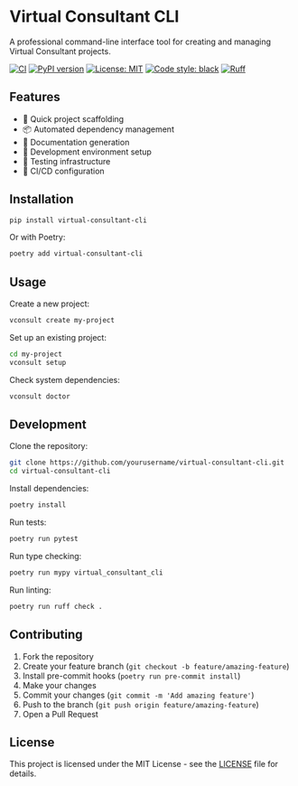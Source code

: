 # Virtual Consultant CLI

A professional command-line interface tool for creating and managing Virtual Consultant projects.

[![CI](https://github.com/yourusername/virtual-consultant-cli/actions/workflows/ci.yml/badge.svg)](https://github.com/yourusername/virtual-consultant-cli/actions/workflows/ci.yml)
[![PyPI version](https://badge.fury.io/py/virtual-consultant-cli.svg)](https://badge.fury.io/py/virtual-consultant-cli)
[![License: MIT](https://img.shields.io/badge/License-MIT-yellow.svg)](https://opensource.org/licenses/MIT)
[![Code style: black](https://img.shields.io/badge/code%20style-black-000000.svg)](https://github.com/psf/black)
[![Ruff](https://img.shields.io/endpoint?url=https://raw.githubusercontent.com/charliermarsh/ruff/main/assets/badge/v2.json)](https://github.com/charliermarsh/ruff)

## Features

- 🚀 Quick project scaffolding
- 📦 Automated dependency management
- 📝 Documentation generation
- 🔧 Development environment setup
- 🧪 Testing infrastructure
- 🔄 CI/CD configuration

## Installation

```bash
pip install virtual-consultant-cli
```

Or with Poetry:

```bash
poetry add virtual-consultant-cli
```

## Usage

Create a new project:

```bash
vconsult create my-project
```

Set up an existing project:

```bash
cd my-project
vconsult setup
```

Check system dependencies:

```bash
vconsult doctor
```

## Development

Clone the repository:

```bash
git clone https://github.com/yourusername/virtual-consultant-cli.git
cd virtual-consultant-cli
```

Install dependencies:

```bash
poetry install
```

Run tests:

```bash
poetry run pytest
```

Run type checking:

```bash
poetry run mypy virtual_consultant_cli
```

Run linting:

```bash
poetry run ruff check .
```

## Contributing

1. Fork the repository
2. Create your feature branch (`git checkout -b feature/amazing-feature`)
3. Install pre-commit hooks (`poetry run pre-commit install`)
4. Make your changes
5. Commit your changes (`git commit -m 'Add amazing feature'`)
6. Push to the branch (`git push origin feature/amazing-feature`)
7. Open a Pull Request

## License

This project is licensed under the MIT License - see the [LICENSE](LICENSE) file for details.
